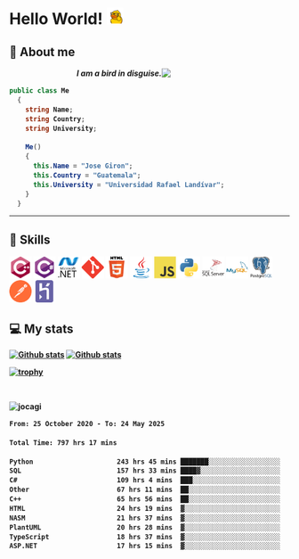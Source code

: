 <h1> Hello World! <img src="https://raw.githubusercontent.com/Jocagi/Jocagi/master/duck%20gif.gif" width="30"> </h1>

## 👾 About me

<img src="https://avatars2.githubusercontent.com/u/42883411?s=400&u=bbb16a320815b3d943db7920a8f941025396ae33&v=4" width="230px" align="right">
<p align="right"><em><b>I am a bird in disguise.</em></p>

```csharp
public class Me
  {
    string Name;
    string Country;
    string University;
  
    Me()
    {
      this.Name = "Jose Giron";
      this.Country = "Guatemala";
      this.University = "Universidad Rafael Landívar";
    }
  }
```
---
## 💫 Skills

<p align="left">

  <img src="https://raw.githubusercontent.com/Jocagi/Jocagi/2b74ed2827188052c975751a6d4e0edcd234c9ca/assets/cplusplus.svg" alt="cplusplus" width="40" height="40"/> 
  <img src="https://raw.githubusercontent.com/Jocagi/Jocagi/2b74ed2827188052c975751a6d4e0edcd234c9ca/assets/csharp.svg" alt="csharp" width="40" height="40"/>
  <img src="https://raw.githubusercontent.com/Jocagi/Jocagi/2b74ed2827188052c975751a6d4e0edcd234c9ca/assets/dot-net.svg" alt="dotnet" width="40" height="40"/> 
  <img src="https://raw.githubusercontent.com/Jocagi/Jocagi/2b74ed2827188052c975751a6d4e0edcd234c9ca/assets/git.svg" alt="git" width="40" height="40"/> 
  <img src="https://raw.githubusercontent.com/Jocagi/Jocagi/2b74ed2827188052c975751a6d4e0edcd234c9ca/assets/html5.svg" alt="html5" width="40" height="40"/> 
  <img src="https://raw.githubusercontent.com/Jocagi/Jocagi/2b74ed2827188052c975751a6d4e0edcd234c9ca/assets/java.svg" alt="java" width="40" height="40"/> 
  <img src="https://raw.githubusercontent.com/Jocagi/Jocagi/2b74ed2827188052c975751a6d4e0edcd234c9ca/assets/javascript.svg" alt="javascript" width="40" height="40"/>
  <img src="https://raw.githubusercontent.com/Jocagi/Jocagi/2b74ed2827188052c975751a6d4e0edcd234c9ca/assets/python.svg" alt="python" width="40" height="40"/>
  <img src="https://raw.githubusercontent.com/Jocagi/Jocagi/2b74ed2827188052c975751a6d4e0edcd234c9ca/assets/mssql.svg" alt="sqlserver" width="40" height="40"/>
  <img src="https://raw.githubusercontent.com/Jocagi/Jocagi/2b74ed2827188052c975751a6d4e0edcd234c9ca/assets/mysql.svg" alt="mysql" width="40" height="40"/>
  <img src="https://raw.githubusercontent.com/Jocagi/Jocagi/2b74ed2827188052c975751a6d4e0edcd234c9ca/assets/postgresql.svg" alt="postgresql" width="40" height="40"/>
  <img src="https://raw.githubusercontent.com/Jocagi/Jocagi/2b74ed2827188052c975751a6d4e0edcd234c9ca/assets/postman.svg" alt="postman" width="40" height="40"/>
  <img src="https://raw.githubusercontent.com/Jocagi/Jocagi/2b74ed2827188052c975751a6d4e0edcd234c9ca/assets/heroku.svg" alt="heroku" width="40" height="40"/>
  
</p>

## 💻 My stats

[![Github stats](https://github-readme-stats.vercel.app/api?username=Jocagi&hide=issues&show_icons=true&include_all_commits=true&count_private=true&theme=vision-friendly-dark&line_height=27)](https://github.com/anuraghazra/github-readme-stats)
[![Github stats](https://github-readme-stats.vercel.app/api/top-langs/?username=Jocagi&layout=compact&theme=vision-friendly-dark&count_private=true&show_icons=true&hide_title=false&include_all_commits=true&langs_count=10&hide=Scilab&exclude_repo=EDI,microSQL,Nand2Tetris)](https://github.com/anuraghazra/github-readme-stats)

[![trophy](https://github-profile-trophy.vercel.app/?username=Jocagi&theme=monokai)](https://github.com/ryo-ma/github-profile-trophy)

<br><p align="left"> <img src="https://komarev.com/ghpvc/?username=jocagi" alt="jocagi" /> </p>

<!--START_SECTION:waka-->

```txt
From: 25 October 2020 - To: 24 May 2025

Total Time: 797 hrs 17 mins

Python                     243 hrs 45 mins ███████░░░░░░░░░░░░░░░░░░   28.20 %
SQL                        157 hrs 33 mins ████▓░░░░░░░░░░░░░░░░░░░░   18.23 %
C#                         109 hrs 4 mins  ███░░░░░░░░░░░░░░░░░░░░░░   12.62 %
Other                      67 hrs 11 mins  ██░░░░░░░░░░░░░░░░░░░░░░░   07.77 %
C++                        65 hrs 56 mins  ██░░░░░░░░░░░░░░░░░░░░░░░   07.63 %
HTML                       24 hrs 19 mins  ▓░░░░░░░░░░░░░░░░░░░░░░░░   02.81 %
NASM                       21 hrs 37 mins  ▓░░░░░░░░░░░░░░░░░░░░░░░░   02.50 %
PlantUML                   20 hrs 28 mins  ▓░░░░░░░░░░░░░░░░░░░░░░░░   02.37 %
TypeScript                 18 hrs 37 mins  ▓░░░░░░░░░░░░░░░░░░░░░░░░   02.15 %
ASP.NET                    17 hrs 15 mins  ▓░░░░░░░░░░░░░░░░░░░░░░░░   02.00 %
```

<!--END_SECTION:waka-->

<!--
**Jocagi/Jocagi** is a ✨ _special_ ✨ repository because its `README.md` (this file) appears on your GitHub profile.

Here are some ideas to get you started:

- 🔭 I’m currently working on ...
- 🌱 I’m currently learning ...
- 👯 I’m looking to collaborate on ...
- 🤔 I’m looking for help with ...
- 💬 Ask me about ...
- 📫 How to reach me: ...
- 😄 Pronouns: ...
- ⚡ Fun fact: ...
-->
